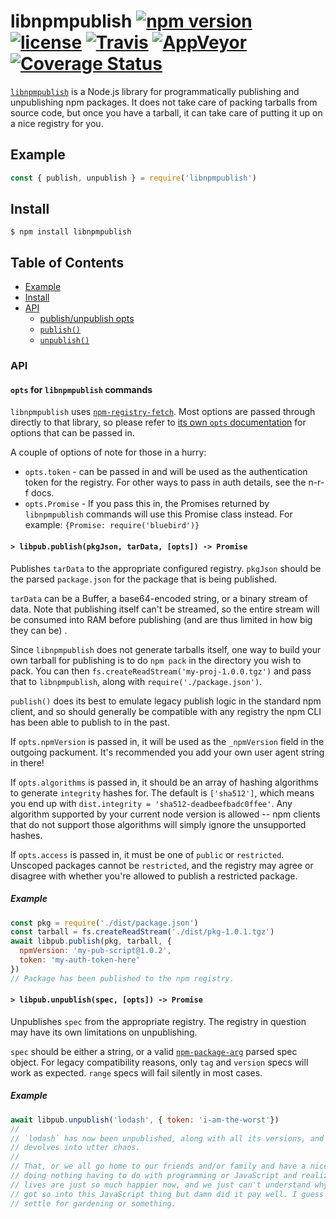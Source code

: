 # libnpmpublish [![npm version](https://img.shields.io/npm/v/libnpmpublish.svg)](https://npm.im/libnpmpublish) [![license](https://img.shields.io/npm/l/libnpmpublish.svg)](https://npm.im/libnpmpublish) [![Travis](https://img.shields.io/travis/npm/libnpmpublish.svg)](https://travis-ci.org/npm/libnpmpublish) [![AppVeyor](https://ci.appveyor.com/api/projects/status/github/zkat/libnpmpublish?svg=true)](https://ci.appveyor.com/project/zkat/libnpmpublish) [![Coverage Status](https://coveralls.io/repos/github/npm/libnpmpublish/badge.svg?branch=latest)](https://coveralls.io/github/npm/libnpmpublish?branch=latest)

[`libnpmpublish`](https://github.com/npm/libnpmpublish) is a Node.js library for programmatically publishing and
unpublishing npm packages. It does not take care of packing tarballs from source code, but once you have a tarball, it
can take care of putting it up on a nice registry for you.

## Example

```js
const { publish, unpublish } = require('libnpmpublish')

```

## Install

`$ npm install libnpmpublish`

## Table of Contents

* [Example](#example)
* [Install](#install)
* [API](#api)
    * [publish/unpublish opts](#opts)
    * [`publish()`](#publish)
    * [`unpublish()`](#unpublish)

### API

#### <a name="opts"></a> `opts` for `libnpmpublish` commands

`libnpmpublish` uses [`npm-registry-fetch`](https://npm.im/npm-registry-fetch). Most options are passed through directly
to that library, so please refer to
[its own `opts`
documentation](https://www.npmjs.com/package/npm-registry-fetch#fetch-options)
for options that can be passed in.

A couple of options of note for those in a hurry:

* `opts.token` - can be passed in and will be used as the authentication token for the registry. For other ways to pass
  in auth details, see the n-r-f docs.
* `opts.Promise` - If you pass this in, the Promises returned by `libnpmpublish` commands will use this Promise class
  instead. For example: `{Promise: require('bluebird')}`

#### <a name="publish"></a> `> libpub.publish(pkgJson, tarData, [opts]) -> Promise`

Publishes `tarData` to the appropriate configured registry. `pkgJson` should be the parsed `package.json` for the
package that is being published.

`tarData` can be a Buffer, a base64-encoded string, or a binary stream of data. Note that publishing itself can't be
streamed, so the entire stream will be consumed into RAM before publishing (and are thus limited in how big they can be)
.

Since `libnpmpublish` does not generate tarballs itself, one way to build your own tarball for publishing is to
do `npm pack` in the directory you wish to pack. You can then `fs.createReadStream('my-proj-1.0.0.tgz')` and pass that
to
`libnpmpublish`, along with `require('./package.json')`.

`publish()` does its best to emulate legacy publish logic in the standard npm client, and so should generally be
compatible with any registry the npm CLI has been able to publish to in the past.

If `opts.npmVersion` is passed in, it will be used as the `_npmVersion` field in the outgoing packument. It's
recommended you add your own user agent string in there!

If `opts.algorithms` is passed in, it should be an array of hashing algorithms to generate `integrity` hashes for. The
default is `['sha512']`, which means you end up with `dist.integrity = 'sha512-deadbeefbadc0ffee'`. Any algorithm
supported by your current node version is allowed -- npm clients that do not support those algorithms will simply ignore
the unsupported hashes.

If `opts.access` is passed in, it must be one of `public` or `restricted`. Unscoped packages cannot be `restricted`, and
the registry may agree or disagree with whether you're allowed to publish a restricted package.

##### Example

```javascript
const pkg = require('./dist/package.json')
const tarball = fs.createReadStream('./dist/pkg-1.0.1.tgz')
await libpub.publish(pkg, tarball, {
  npmVersion: 'my-pub-script@1.0.2',
  token: 'my-auth-token-here'
})
// Package has been published to the npm registry.
```

#### <a name="unpublish"></a> `> libpub.unpublish(spec, [opts]) -> Promise`

Unpublishes `spec` from the appropriate registry. The registry in question may have its own limitations on unpublishing.

`spec` should be either a string, or a valid
[`npm-package-arg`](https://npm.im/npm-package-arg) parsed spec object. For legacy compatibility reasons, only `tag`
and `version` specs will work as expected. `range` specs will fail silently in most cases.

##### Example

```javascript
await libpub.unpublish('lodash', { token: 'i-am-the-worst'})
//
// `lodash` has now been unpublished, along with all its versions, and the world
// devolves into utter chaos.
//
// That, or we all go home to our friends and/or family and have a nice time
// doing nothing having to do with programming or JavaScript and realize our
// lives are just so much happier now, and we just can't understand why we ever
// got so into this JavaScript thing but damn did it pay well. I guess you'll
// settle for gardening or something.
```
